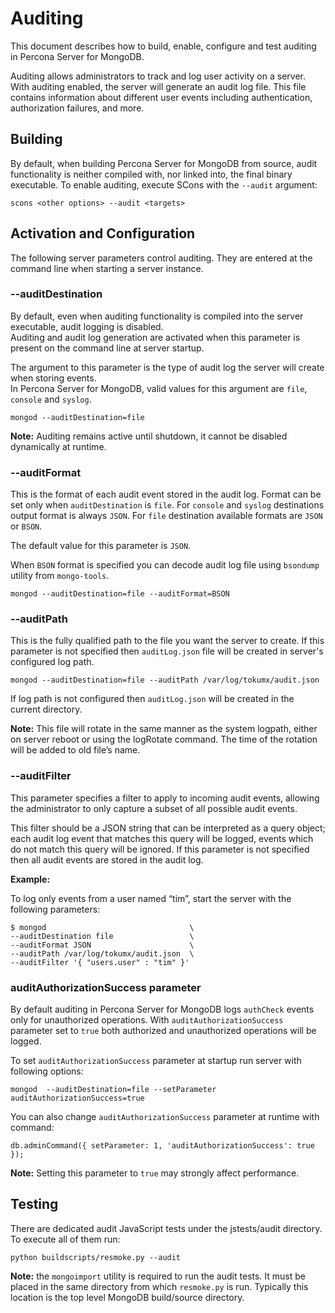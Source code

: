 
# Auditing

This document describes how to build, enable, configure and test auditing in Percona Server for MongoDB.  

Auditing allows administrators to track and log user activity on a server.  With auditing enabled, the server 
will generate an audit log file. This file contains information about different user events including authentication, authorization failures, and more.

## Building

By default, when building Percona Server for MongoDB from source, audit functionality is 
neither compiled with, nor linked into, the final binary executable.  To enable auditing, execute
SCons with the `--audit` argument:

    scons <other options> --audit <targets>

## Activation and Configuration

The following server parameters control auditing.  They are entered at the command line when starting a server instance.

### --auditDestination

By default, even when auditing functionality is compiled into the server executable, audit logging is disabled.  
Auditing and audit log generation are activated when this parameter is present on the command line at server startup.

The argument to this parameter is the type of audit log the server will create when storing events.  
In Percona Server for MongoDB, valid values for this argument are `file`, `console` and `syslog`.

```
mongod --auditDestination=file
```

**Note:** Auditing remains active until shutdown, it cannot be disabled dynamically at runtime.

### --auditFormat

This is the format of each audit event stored in the audit log. Format can
be set only when `auditDestination` is `file`. For `console` and `syslog` destinations output format is always `JSON`.
For `file` destination available formats are `JSON` or `BSON`.

The default value for this parameter is `JSON`.

When `BSON` format is specified you can decode audit log file using `bsondump` utility from `mongo-tools`.

```
mongod --auditDestination=file --auditFormat=BSON
```

### --auditPath

This is the fully qualified path to the file you want the server to create.
If this parameter is not specified then `auditLog.json` file will be created in server's configured log path.

```
mongod --auditDestination=file --auditPath /var/log/tokumx/audit.json
```

If log path is not configured then `auditLog.json` will be created in the current directory.

**Note:** This file will rotate in the same manner as the system logpath, either on server reboot or 
using the logRotate command. The time of the rotation will be added to old file’s name.

### --auditFilter

This parameter specifies a filter to apply to incoming audit events, 
allowing the administrator to only capture a subset of all possible audit events.

This filter should be a JSON string that can be interpreted as a query object; 
each audit log event that matches this query will be logged, 
events which do not match this query will be ignored.  If this parameter is 
not specified then all audit events are stored in the audit log.

**Example:** 

To log only events from a user named “tim”, start the server with the following parameters:

```
$ mongod                                \
--auditDestination file                 \
--auditFormat JSON                      \
--auditPath /var/log/tokumx/audit.json  \
--auditFilter '{ "users.user" : "tim" }'
```

### auditAuthorizationSuccess parameter

By default auditing in Percona Server for MongoDB logs `authCheck` events only for unauthorized operations.
With `auditAuthorizationSuccess` parameter set to `true` both authorized and unauthorized operations will be logged.

To set `auditAuthorizationSuccess` parameter at startup run server with following options:
```
mongod  --auditDestination=file --setParameter auditAuthorizationSuccess=true
```

You can also change `auditAuthorizationSuccess` parameter at runtime with command:
```
db.adminCommand({ setParameter: 1, 'auditAuthorizationSuccess': true });
```

**Note:** Setting this parameter to `true` may strongly affect performance.

## Testing

There are dedicated audit JavaScript tests under the jstests/audit directory. To execute all of
them run:

    python buildscripts/resmoke.py --audit

**Note:** the `mongoimport` utility is required to run the audit tests. 
It must be placed in the same directory from which `resmoke.py` is run. 
Typically this location is the top level MongoDB build/source directory.
